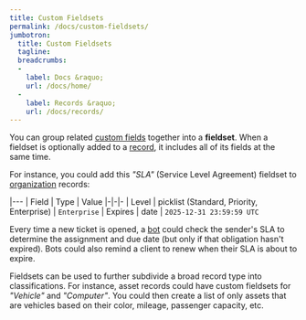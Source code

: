 ```yaml
---
title: Custom Fieldsets
permalink: /docs/custom-fieldsets/
jumbotron:
  title: Custom Fieldsets
  tagline: 
  breadcrumbs:
  -
    label: Docs &raquo;
    url: /docs/home/
  -
    label: Records &raquo;
    url: /docs/records/
---
```


You can group related [custom fields](/docs/custom-fields/) together into a **fieldset**. When a fieldset is optionally added to a [record](/docs/records/), it includes all of its fields at the same time. 

For instance, you could add this _"SLA"_ (Service Level Agreement) fieldset to [organization](/docs/orgs/) records:

|---
| Field | Type | Value
|-|-|-
| Level | picklist (Standard, Priority, Enterprise) | `Enterprise`
| Expires | date | `2025-12-31 23:59:59 UTC`

Every time a new ticket is opened, a [bot](/docs/bots/) could check the sender's SLA to determine the assignment and due date (but only if that obligation hasn't expired). Bots could also remind a client to renew when their SLA is about to expire.

Fieldsets can be used to further subdivide a broad record type into classifications. For instance, asset records could have custom fieldsets for _"Vehicle"_ and _"Computer"_. You could then create a list of only assets that are vehicles based on their color, mileage, passenger capacity, etc.
